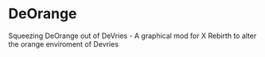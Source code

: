 # DeOrange
Squeezing DeOrange out of DeVries - A graphical mod for X Rebirth to alter the orange enviroment of Devries
